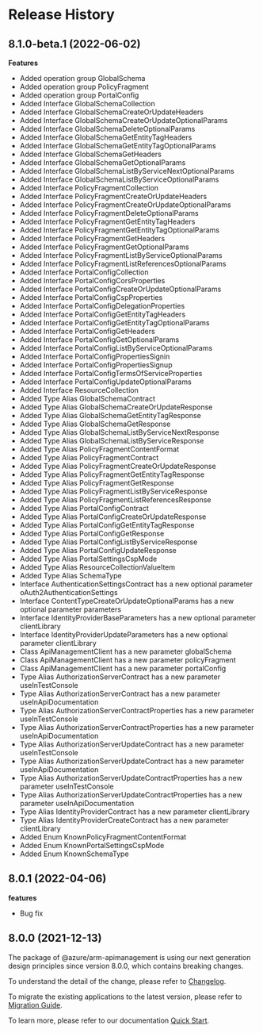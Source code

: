 # Release History
    
## 8.1.0-beta.1 (2022-06-02)
    
**Features**

  - Added operation group GlobalSchema
  - Added operation group PolicyFragment
  - Added operation group PortalConfig
  - Added Interface GlobalSchemaCollection
  - Added Interface GlobalSchemaCreateOrUpdateHeaders
  - Added Interface GlobalSchemaCreateOrUpdateOptionalParams
  - Added Interface GlobalSchemaDeleteOptionalParams
  - Added Interface GlobalSchemaGetEntityTagHeaders
  - Added Interface GlobalSchemaGetEntityTagOptionalParams
  - Added Interface GlobalSchemaGetHeaders
  - Added Interface GlobalSchemaGetOptionalParams
  - Added Interface GlobalSchemaListByServiceNextOptionalParams
  - Added Interface GlobalSchemaListByServiceOptionalParams
  - Added Interface PolicyFragmentCollection
  - Added Interface PolicyFragmentCreateOrUpdateHeaders
  - Added Interface PolicyFragmentCreateOrUpdateOptionalParams
  - Added Interface PolicyFragmentDeleteOptionalParams
  - Added Interface PolicyFragmentGetEntityTagHeaders
  - Added Interface PolicyFragmentGetEntityTagOptionalParams
  - Added Interface PolicyFragmentGetHeaders
  - Added Interface PolicyFragmentGetOptionalParams
  - Added Interface PolicyFragmentListByServiceOptionalParams
  - Added Interface PolicyFragmentListReferencesOptionalParams
  - Added Interface PortalConfigCollection
  - Added Interface PortalConfigCorsProperties
  - Added Interface PortalConfigCreateOrUpdateOptionalParams
  - Added Interface PortalConfigCspProperties
  - Added Interface PortalConfigDelegationProperties
  - Added Interface PortalConfigGetEntityTagHeaders
  - Added Interface PortalConfigGetEntityTagOptionalParams
  - Added Interface PortalConfigGetHeaders
  - Added Interface PortalConfigGetOptionalParams
  - Added Interface PortalConfigListByServiceOptionalParams
  - Added Interface PortalConfigPropertiesSignin
  - Added Interface PortalConfigPropertiesSignup
  - Added Interface PortalConfigTermsOfServiceProperties
  - Added Interface PortalConfigUpdateOptionalParams
  - Added Interface ResourceCollection
  - Added Type Alias GlobalSchemaContract
  - Added Type Alias GlobalSchemaCreateOrUpdateResponse
  - Added Type Alias GlobalSchemaGetEntityTagResponse
  - Added Type Alias GlobalSchemaGetResponse
  - Added Type Alias GlobalSchemaListByServiceNextResponse
  - Added Type Alias GlobalSchemaListByServiceResponse
  - Added Type Alias PolicyFragmentContentFormat
  - Added Type Alias PolicyFragmentContract
  - Added Type Alias PolicyFragmentCreateOrUpdateResponse
  - Added Type Alias PolicyFragmentGetEntityTagResponse
  - Added Type Alias PolicyFragmentGetResponse
  - Added Type Alias PolicyFragmentListByServiceResponse
  - Added Type Alias PolicyFragmentListReferencesResponse
  - Added Type Alias PortalConfigContract
  - Added Type Alias PortalConfigCreateOrUpdateResponse
  - Added Type Alias PortalConfigGetEntityTagResponse
  - Added Type Alias PortalConfigGetResponse
  - Added Type Alias PortalConfigListByServiceResponse
  - Added Type Alias PortalConfigUpdateResponse
  - Added Type Alias PortalSettingsCspMode
  - Added Type Alias ResourceCollectionValueItem
  - Added Type Alias SchemaType
  - Interface AuthenticationSettingsContract has a new optional parameter oAuth2AuthenticationSettings
  - Interface ContentTypeCreateOrUpdateOptionalParams has a new optional parameter parameters
  - Interface IdentityProviderBaseParameters has a new optional parameter clientLibrary
  - Interface IdentityProviderUpdateParameters has a new optional parameter clientLibrary
  - Class ApiManagementClient has a new parameter globalSchema
  - Class ApiManagementClient has a new parameter policyFragment
  - Class ApiManagementClient has a new parameter portalConfig
  - Type Alias AuthorizationServerContract has a new parameter useInTestConsole
  - Type Alias AuthorizationServerContract has a new parameter useInApiDocumentation
  - Type Alias AuthorizationServerContractProperties has a new parameter useInTestConsole
  - Type Alias AuthorizationServerContractProperties has a new parameter useInApiDocumentation
  - Type Alias AuthorizationServerUpdateContract has a new parameter useInTestConsole
  - Type Alias AuthorizationServerUpdateContract has a new parameter useInApiDocumentation
  - Type Alias AuthorizationServerUpdateContractProperties has a new parameter useInTestConsole
  - Type Alias AuthorizationServerUpdateContractProperties has a new parameter useInApiDocumentation
  - Type Alias IdentityProviderContract has a new parameter clientLibrary
  - Type Alias IdentityProviderCreateContract has a new parameter clientLibrary
  - Added Enum KnownPolicyFragmentContentFormat
  - Added Enum KnownPortalSettingsCspMode
  - Added Enum KnownSchemaType
    
## 8.0.1 (2022-04-06)

**features**

  - Bug fix

## 8.0.0 (2021-12-13)

The package of @azure/arm-apimanagement is using our next generation design principles since version 8.0.0, which contains breaking changes.

To understand the detail of the change, please refer to [Changelog](https://aka.ms/js-track2-changelog).

To migrate the existing applications to the latest version, please refer to [Migration Guide](https://aka.ms/js-track2-migration-guide).

To learn more, please refer to our documentation [Quick Start](https://aka.ms/js-track2-quickstart).
